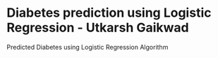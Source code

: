 # Diabetes prediction using Logistic Regression - Utkarsh Gaikwad

Predicted Diabetes using Logistic Regression Algorithm